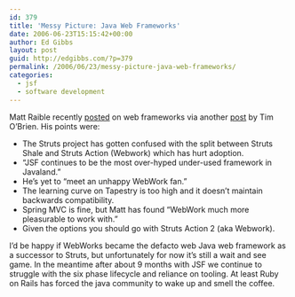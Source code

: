 ```yaml
---
id: 379
title: 'Messy Picture: Java Web Frameworks'
date: 2006-06-23T15:15:42+00:00
author: Ed Gibbs
layout: post
guid: http://edgibbs.com/?p=379
permalink: /2006/06/23/messy-picture-java-web-frameworks/
categories:
  - jsf
  - software development
---
```

Matt Raible recently [posted](http://raibledesigns.com/page/rd?entry=re_what_web_application_framework) on web frameworks via another [post](http://www.oreillynet.com/onjava/blog/2006/06/isnt_rails_supposed_to_change.html) by Tim O&#8217;Brien. His points were:

  * The Struts project has gotten confused with the split between Struts Shale and Struts Action (Webwork) which has hurt adoption.
  * &#8220;JSF continues to be the most over-hyped under-used framework in Javaland.&#8221;
  * He&#8217;s yet to &#8220;meet an unhappy WebWork fan.&#8221;
  * The learning curve on Tapestry is too high and it doesn&#8217;t maintain backwards compatibility.
  * Spring MVC is fine, but Matt has found &#8220;WebWork much more pleasurable to work with.&#8221;
  * Given the options you should go with Struts Action 2 (aka Webwork).

I&#8217;d be happy if WebWorks became the defacto web Java web framework as a successor to Struts, but unfortunately for now it&#8217;s still a wait and see game. In the meantime after about 9 months with JSF we continue to struggle with the six phase lifecycle and reliance on tooling. At least Ruby on Rails has forced the java community to wake up and smell the coffee.